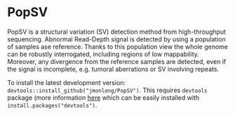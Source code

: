 PopSV
=====
PopSV is a structural variation (SV) detection method from high-throughput sequencing. 
Abnormal Read-Depth signal is detected by using a population of samples ase reference. Thanks to this population
view the whole genome can be robustly interrogated, including regions of low mappability. Moreover, any divergence from
the reference samples are detected, even if the signal is incomplete, e.g. tumoral aberrations or SV involving repeats.

To install the latest development version: `devtools::install_github("jmonlong/PopSV")`. This requires `devtools` package (more information [here](https://github.com/hadley/devtools) which can be easily installed with `install.packages("devtools")`. 
